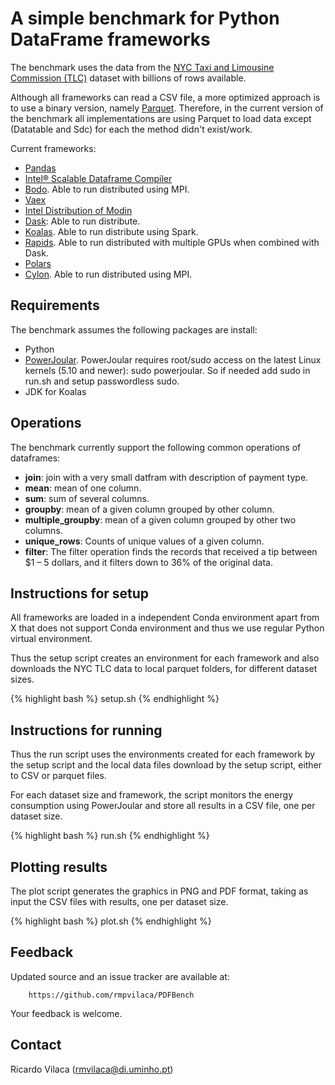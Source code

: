 # A simple benchmark for Python DataFrame frameworks

The benchmark uses the  data from the [NYC Taxi and Limousine Commission (TLC)](https://www1.nyc.gov/site/tlc/about/tlc-trip-record-data.page) dataset with billions of rows available.

Although all frameworks can read a CSV file, a more optimized approach is to use a binary version, namely [Parquet](https://parquet.apache.org/). Therefore, in the current version of the benchmark all implementations are using Parquet to load data except (Datatable and Sdc) for each the method didn't exist/work.

Current frameworks:
* [Pandas](https://pandas.pydata.org/)
* [Intel® Scalable Dataframe Compiler](https://github.com/IntelPython/sdc)
* [Bodo](https://bodo.ai/). Able to run distributed using MPI.
* [Vaex](https://github.com/vaexio/vaex)
* [Intel Distribution of Modin](https://www.intel.com/content/www/us/en/developer/tools/oneapi/distribution-of-modin.html)
* [Dask](https://dask.org/): Able to run distribute.
* [Koalas](https://github.com/databricks/koalas).  Able to run distribute using Spark.
* [Rapids](https://rapids.ai/). Able to run distributed with multiple GPUs when combined with Dask.
* [Polars](https://github.com/pola-rs/polars)
* [Cylon](https://cylondata.org/). Able to run distributed using MPI.

## Requirements
The benchmark assumes the following packages are install:

* Python
* [PowerJoular](https://www.noureddine.org/research/joular/powerjoular). PowerJoular requires root/sudo access on the latest Linux kernels (5.10 and newer): sudo powerjoular. So if needed add sudo in run.sh and setup passwordless sudo.
* JDK for Koalas

## Operations

The benchmark currently support the  following common operations of dataframes:
* **join**: join with a very small datfram with description of payment type.
* **mean**: mean of one column.
* **sum**: sum of several columns.
* **groupby**: mean of a given column grouped by other column.
* **multiple_groupby**:  mean of a given column grouped by other two columns.
* **unique_rows**:  Counts of unique values of a given column.
* **filter**: The filter operation finds the records that received a tip between $1 – 5 dollars, and it filters down to 36% of the original data.


## Instructions for setup

All frameworks are loaded in a independent Conda environment apart from X that does not support Conda environment and thus we use regular Python virtual environment.

Thus the setup script creates an environment for each framework and also downloads the NYC TLC data to local parquet folders, for different dataset sizes.

{% highlight bash %}
setup.sh
{% endhighlight %}

## Instructions for running

Thus the run script uses the environments created for each framework by the setup script and the local data files download by the setup script, either to CSV or parquet files.

For each dataset size and framework, the script monitors the energy consumption using PowerJoular and store all results in a CSV file, one per dataset size.

{% highlight bash %}
run.sh
{% endhighlight %}

## Plotting results

The plot script generates the graphics in PNG and PDF format, taking as input the CSV files with results, one per dataset size.

{% highlight bash %}
plot.sh
{% endhighlight %}

## Feedback

Updated source and an issue tracker are available at:

        https://github.com/rmpvilaca/PDFBench

Your feedback is welcome.

## Contact

Ricardo Vilaca (<rmvilaca@di.uminho.pt>)